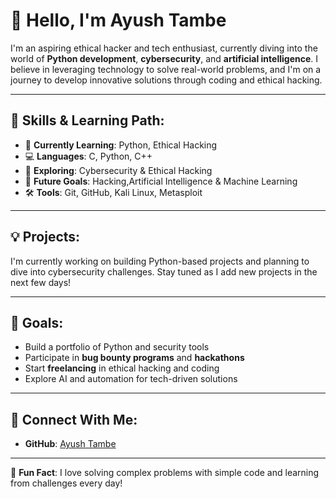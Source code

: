 # 👋 Hello, I'm Ayush Tambe

I'm an aspiring ethical hacker and tech enthusiast, currently diving into the world of **Python development**, **cybersecurity**, and **artificial intelligence**. I believe in leveraging technology to solve real-world problems, and I'm on a journey to develop innovative solutions through coding and ethical hacking.

---

## 🚀 Skills & Learning Path:
- 🌱 **Currently Learning**: Python, Ethical Hacking
- 💻 **Languages**: C, Python, C++ 
- 🔐 **Exploring**: Cybersecurity & Ethical Hacking
- 🤖 **Future Goals**: Hacking,Artificial Intelligence & Machine Learning
- 🛠️ **Tools**: Git, GitHub, Kali Linux, Metasploit

---

## 💡 Projects:
I'm currently working on building Python-based projects and planning to dive into cybersecurity challenges. Stay tuned as I add new projects in the next few days! 

---

## 🎯 Goals:
- Build a portfolio of Python and security tools
- Participate in **bug bounty programs** and **hackathons**
- Start **freelancing** in ethical hacking and coding
- Explore AI and automation for tech-driven solutions

---

## 🤝 Connect With Me:
- **GitHub**: [Ayush Tambe](https://github.com/AyushT50)
---

🌟 **Fun Fact**: I love solving complex problems with simple code and learning from challenges every day!
